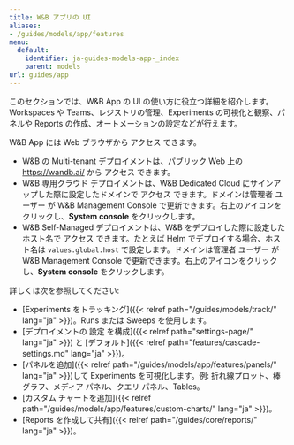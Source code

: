 ```yaml
---
title: W&B アプリの UI
aliases:
- /guides/models/app/features
menu:
  default:
    identifier: ja-guides-models-app-_index
    parent: models
url: guides/app
---
```


このセクションでは、W&B App の UI の使い方に役立つ詳細を紹介します。Workspaces や Teams、レジストリの管理、Experiments の可視化と観察、パネルや Reports の作成、オートメーションの設定などが行えます。

W&B App には Web ブラウザから アクセス できます。

- W&B の Multi-tenant デプロイメントは、パブリック Web 上の https://wandb.ai/ から アクセス できます。
- W&B 専用クラウド デプロイメントは、W&B Dedicated Cloud にサインアップした際に設定したドメインで アクセス できます。ドメインは管理者 ユーザー が W&B Management Console で更新できます。右上のアイコンをクリックし、**System console** をクリックします。
- W&B Self-Managed デプロイメントは、W&B をデプロイした際に設定したホスト名で アクセス できます。たとえば Helm でデプロイする場合、ホスト名は `values.global.host` で設定します。ドメインは管理者 ユーザー が W&B Management Console で更新できます。右上のアイコンをクリックし、**System console** をクリックします。

詳しくは次を参照してください:

- [Experiments をトラッキング]({{< relref path="/guides/models/track/" lang="ja" >}})。Runs または Sweeps を使用します。
- [デプロイメントの 設定 を構成]({{< relref path="settings-page/" lang="ja" >}}) と [デフォルト]({{< relref path="features/cascade-settings.md" lang="ja" >}})。
- [パネルを追加]({{< relref path="/guides/models/app/features/panels/" lang="ja" >}})して Experiments を可視化します。例: 折れ線プロット、棒グラフ、メディア パネル、クエリ パネル、Tables。
- [カスタム チャートを追加]({{< relref path="/guides/models/app/features/custom-charts/" lang="ja" >}})。
- [Reports を作成して共有]({{< relref path="/guides/core/reports/" lang="ja" >}})。